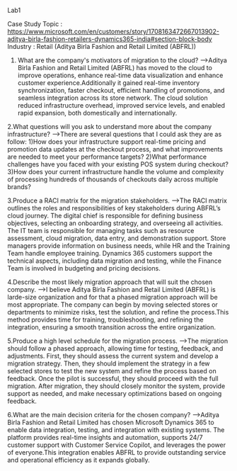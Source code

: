 Lab1

Case Study Topic : https://www.microsoft.com/en/customers/story/1708163472667013902-aditya-birla-fashion-retailers-dynamics365-india#section-block-body
Industry : Retail (Aditya Birla Fashion and Retail Limited (ABFRL))

1. What are the company's motivators of migration to the cloud?
-->Aditya Birla Fashion and Retail Limited (ABFRL) has moved to the cloud to improve operations, enhance real-time data visualization and enhance customer experience.Additionally it gained real-time inventory synchronization, faster checkout, efficient handling of promotions, and seamless integration across its store network. The cloud solution reduced infrastructure overhead, improved service levels, and enabled rapid expansion, both domestically and internationally.

2.What questions will you ask to understand more about the company infrastructure?
-->There are several questions that I could ask they are as follow:
 1)How does your infrastructure support real-time pricing and promotion data updates at the checkout process, and what improvements are needed to meet your performance targets?
 2)What performance challenges have you faced with your existing POS system during checkout?
 3)How does your current infrastructure handle the volume and complexity of processing hundreds of thousands of checkouts daily across multiple brands?

3.Produce a RACI matrix for the migration stakeholders.
-->The RACI matrix outlines the roles and responsibilities of key stakeholders during ABFRL’s cloud journey. The digital chief is responsible for defining business objectives, selecting an onboarding strategy, and overseeing all activities. The IT team is responsible for managing tasks such as resource assessment, cloud migration, data entry, and demonstration support. Store managers provide information on business needs, while HR and the Training Team handle employee training. Dynamics 365 customers support the technical aspects, including data migration and testing, while the Finance Team is involved in budgeting and pricing decisions.

4.Describe the most likely migration approach that will suit the chosen company.
-->I believe Aditya Birla Fashion and Retail Limited (ABFRL) is larde-size organization and for that a phased migration approach will be most appropriate. The company can begin by moving selected stores or departments to minimize risks, test the solution, and refine the process.This method provides time for training, troubleshooting, and refining the integration, ensuring a smooth transition across the entire organization.

5.Produce a high level schedule for the migration process.
-->The migration should follow a phased approach, allowing time for testing, feedback, and adjustments. First, they should assess the current system and develop a migration strategy. Then, they should implement the strategy in a few selected stores to test the new system and refine the process based on feedback. Once the pilot is successful, they should proceed with the full migration. After migration, they should closely monitor the system, provide support as needed, and make necessary optimizations based on ongoing feedback.

6.What are the main decision criteria for the chosen company?
-->Aditya Birla Fashion and Retail Limited has chosen Microsoft Dynamics 365 to enable data integration, testing, and integration with existing systems. The platform provides real-time insights and automation, supports 24/7 customer support with Customer Service Copilot, and leverages the power of everyone.This integration enables ABFRL to provide outstanding service and operational efficiency as it expands globally.
